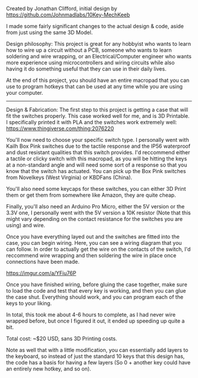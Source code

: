 Created by Jonathan Clifford, initial design by https://github.com/Johnmadlabs/10Key-MechKeeb

I made some fairly significant changes to the actual design & code, aside from just using the same 3D Model.

Design philosophy: 
This project is great for any hobbyist who wants to learn how to wire up a circuit without a PCB, someone who wants to learn soldering and wire wrapping, or an Electrical/Computer engineer who wants more experience using microcontrollers and wiring circuits while also having it do something useful that they can use in their daily lives. 

At the end of this project, you should have an entire macropad that you can use to program hotkeys that can be used at any time while you are using your computer. 

___________________________________________________________________________________________________________________________________________________________________________________
Design & Fabrication: 
The first step to this project is getting a case that will fit the switches properly. This case worked well for me, and is 3D Printable. I specifically printed it with PLA and the switches work extremely well: https://www.thingiverse.com/thing:2076220

You'll now need to choose your specific switch type. I personally went with Kailh Box Pink switches due to the tactile response and the IP56 waterproof and dust resistant qualities that this switch provides. I'd reccommend either a tactile or clicky switch with this macropad, as you will be hitting the keys at a non-standard angle and will need some sort of a response so that you know that the switch has actuated. You can pick up the Box Pink switches from Novelkeys (West Virginia) or KBDFans (China). 

You'll also need some keycaps for these switches, you can either 3D Print them or get them from somewhere like Amazon, they are quite cheap. 

Finally, you'll also need an Arduino Pro Micro, either the 5V version or the 3.3V one, I personally went with the 5V version a 10K resistor (Note that this might vary depending on the contact resistance for the switches you are using) and wire. 

Once you have everything layed out and the switches are fitted into the case, you can begin wiring. Here, you can see a wiring diagram that you can follow. In order to actually get the wire on the contacts of the switch, I'd reccommend wire wrapping and then soldering the wire in place once connections have been made. 

https://imgur.com/a/YFiu76P

Once you have finished wiring, before gluing the case together, make sure to load the code and test that every key is working, and then you can glue the case shut. Everything should work, and you can program each of the keys to your liking. 

In total, this took me about 4-6 hours to complete, as I had never wire wrapped before, but once I figured it out, it ended up speeding up quite a bit.

Total cost: ~$20 USD, sans 3D Printing costs. 

Note as well that with a little modification, you can essentially add layers to the keyboard, so instead of just the standard 10 keys that this design has, the code has a basis for having a few layers (So 0 + another key could have an entirely new hotkey, and so on). 

